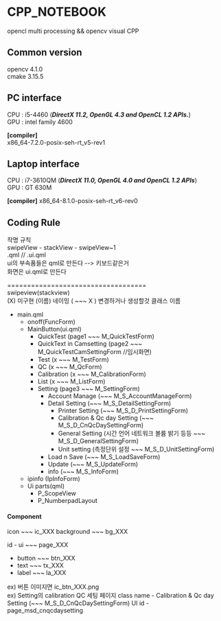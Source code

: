 # CPP_NOTEBOOK
opencl multi processing &amp;&amp; opencv visual CPP

## Common version  
opencv 4.1.0  
cmake 3.15.5  

## PC interface  
CPU : i5-4460 (***DirectX 11.2, OpenGL 4.3 and OpenCL 1.2 APIs.***)  
GPU : intel family 4600  

**[compiler]**  
x86_64-7.2.0-posix-seh-rt_v5-rev1  

## Laptop interface  
CPU : i7-3610QM (***DirectX 11.0, OpenGL 4.0 and OpenCL 1.2 APIs***)  
GPU : GT 630M  

**[compiler]**
x86_64-8.1.0-posix-seh-rt_v6-rev0
  
## Coding Rule  
작명 규칙  
swipeView - stackView - swipeView~1  
.qml // .ui.qml  
ui의 부속품들은 qml로 만든다 --> 키보드같은거  
화면은 ui.qml로 만든다  

===================================  
swipeview(stackview)  
(X) 미구현 (이름) 네이밍 ( ~~~ X ) 변경하거나 생성할것
클래스 이름
- main.qml  
  - onoff(FuncForm)
  - MainButton(ui.qml)  
    - QuickTest (page1 ~~~ M_QuickTestForm)
    - QuickText in Camsetting (page2 ~~~ M_QuickTestCamSettingForm //임시화면)
    - Test (x ~~~ M_TestForm)  
    - QC (x ~~~ M_QcForm)
    - Calibration (x ~~~ M_CalibrationForm)  
    - List (x ~~~ M_ListForm)
    - Setting (page3 ~~~ M_SettingForm)  
      - Account Manage (~~~ M_S_AccountManageForm)
      - Detail Setting (~~~ M_S_DetailSettingForm)
        - Printer Setting (~~~ M_S_D_PrintSettingForm)
        - Calibration & Qc day Setting (~~~ M_S_D_CnQcDaySettingForm)
        - General Setting (시간 언어 네트워크 볼륨 밝기 등등 ~~~ M_S_D_GeneralSettingForm)
        - Unit setting (측정단위 설정 ~~~ M_S_D_UnitSettingForm)
      - Load n Save (~~~ M_S_LoadSaveForm)
      - Update (~~~ M_S_UpdateForm)
      - info (~~~ M_S_InfoForm)
  - ipinfo (IpInfoForm)
  - Ui parts(qml)  
    - P_ScopeView
    - P_NumberpadLayout

#### Component
icon ~~~ ic_XXX
background ~~~ bg_XXX  

id - ui ~~~ page_XXX  
   - button ~~~ btn_XXX
   - text ~~~ tx_XXX
   - label ~~~ la_XXX
   
ex) 버튼 이미지면 ic_btn_XXX.png  
ex) Setting의 calibration QC 세팅 페이지
    class name - Calibration & Qc day Setting (~~~ M_S_D_CnQcDaySettingForm)
          UI id - page_msd_cnqcdaysetting
